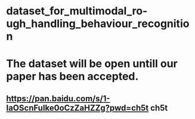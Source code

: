 # dataset_for_multimodal_ro-ugh_handling_behaviour_recognition
# The dataset will be open untill our paper has been accepted.

## https://pan.baidu.com/s/1-IaOScnFuIke0oCzZaHZZg?pwd=ch5t ch5t
